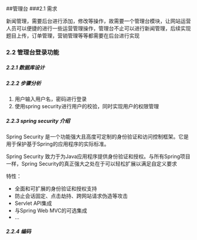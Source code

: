 ##管理台
###2.1 需求

新闻管理，需要后台进行添加，修改等操作，故需要一个管理台模块，让网站运营人员可以便捷的进行一些运营管理操作，管理台不止可以进行新闻管理，后续实现题目上传，订单管理，营销管理等等都需要在后台进行实现

### 2.2 管理台登录功能

##### 2.2.1 数据库设计

##### 2.2.2 步骤分析

1. 用户输入用户名，密码进行登录
2. 使用spring security进行用户的校验，同时实现用户的权限管理

##### 2.2.3 spring security 介绍

Spring Security 是一个功能强大且高度可定制的身份验证和访问控制框架。它是用于保护基于Spring的应用程序的实际标准。

Spring Security 致力于为Java应用程序提供身份验证和授权。与所有Spring项目一样，Spring Security的真正强大之处在于可以轻松扩展以满足自定义要求

特性：

- 全面和可扩展的身份验证和授权支持
- 防止会话固定、点击劫持、跨网站请求伪造等攻击
- Servlet API集成
- 与Spring Web MVC的可选集成
- ...

##### 2.2.4 编码